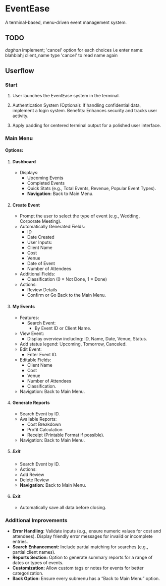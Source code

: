 # EventEase
A terminal-based, menu-driven event management system. 

## TODO
*daghan*
implement; 'cancel' option for each choices
i.e enter name: blahblahj
client_name
type 'cancel' to read name again

## Userflow

### Start
1. User launches the EventEase system in the terminal.

2. Authentication System (Optional):
If handling confidential data, implement a login system.
Benefits: Enhances security and tracks user activity.
3. Apply padding for centered terminal output for a polished user interface.

### Main Menu
#### Options:
1. #### Dashboard
    - Displays:
        - Upcoming Events
        - Completed Events
        - Quick Stats (e.g., Total Events, Revenue, Popular Event Types).
        - **Navigation:** Back to Main Menu.
2. #### Create Event
    - Prompt the user to select the type of event (e.g., Wedding, Corporate Meeting).
    - Automatically Generated Fields:
        - ID
        - Date Created
        - User Inputs:
        - Client Name
        - Cost
        - Venue
        - Date of Event
        - Number of Attendees
    - Additional Fields:
        - Classification (0 = Not Done, 1 = Done)
    - Actions:
        - Review Details
        - Confirm or Go Back to the Main Menu.
3. ####  My Events
    - Features:
        - Search Event:
            - By Event ID or Client Name.
    - View Event:
        - Display overview including: ID, Name, Date, Venue, Status.
    - Add status legend: Upcoming, Tomorrow, Canceled.
    - Edit Event:
        - Enter Event ID.
    - Editable Fields:
        - Client Name
        - Cost
        - Venue
        - Number of Attendees
        - Classification.
    - Navigation: Back to Main Menu.
4. #### Generate Reports 
    - Search Event by ID.
    - Available Reports:
        - Cost Breakdown
        - Profit Calculation
        - Receipt (Printable Format if possible).
    - Navigation: Back to Main Menu.
5. ##### Exit
    - Search Event by ID.
    - Actions:
    - Add Review
    - Delete Review
    - **Navigation:** Back to Main Menu.
6. #### Exit
    - Automatically save all data before closing.

### Additional Improvements
- **Error Handling:**
Validate inputs (e.g., ensure numeric values for cost and attendees).
Display friendly error messages for invalid or incomplete entries.
- **Search Enhancement:**
Include partial matching for searches (e.g., partial client names).
- **Reports Section:**
Option to generate summary reports for a range of dates or types of events.
- **Customization:**
Allow custom tags or notes for events for better categorization.
- **Back Option:**
Ensure every submenu has a “Back to Main Menu” option.
